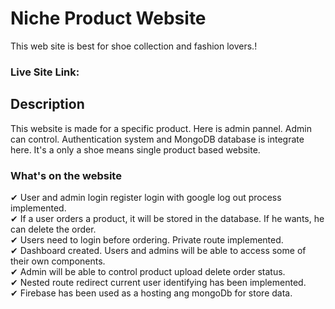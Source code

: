 # Niche Product Website

This web site is best for shoe collection and fashion lovers.!

### Live Site Link: 

## Description

This website is made for a specific product. Here is admin pannel. Admin can control. Authentication system and MongoDB database is integrate here. It's a only a shoe means single product based website.


### What's on the website
✔ User and admin login register login with google log out process implemented. <br />
✔ If a user orders a product, it will be stored in the database. If he wants, he can delete the order. <br />
✔ Users need to login before ordering. Private route implemented. <br />
✔ Dashboard created. Users and admins will be able to access some of their own components. <br />
✔ Admin will be able to control product upload delete order status. <br />
✔ Nested route redirect current user identifying has been implemented. <br />
✔ Firebase has been used as a hosting ang mongoDb for store data. <br />
